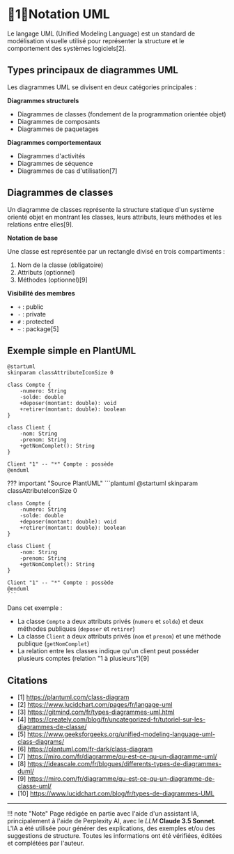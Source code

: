 # 🔸1🔸Notation UML

Le langage UML (Unified Modeling Language) est un standard de modélisation visuelle utilisé pour représenter la
structure et le comportement des systèmes logiciels[2].

## Types principaux de diagrammes UML

Les diagrammes UML se divisent en deux catégories principales :

**Diagrammes structurels**

- Diagrammes de classes (fondement de la programmation orientée objet)
- Diagrammes de composants
- Diagrammes de paquetages

**Diagrammes comportementaux**

- Diagrammes d'activités
- Diagrammes de séquence
- Diagrammes de cas d'utilisation[7]

## Diagrammes de classes

Un diagramme de classes représente la structure statique d'un système orienté objet en montrant les classes, leurs
attributs, leurs méthodes et les relations entre elles[9].

**Notation de base**

Une classe est représentée par un rectangle divisé en trois compartiments :

1. Nom de la classe (obligatoire)
2. Attributs (optionnel)
3. Méthodes (optionnel)[9]

**Visibilité des membres**

- `+` : public
- `-` : private
- `#` : protected
- `~` : package[5]

## Exemple simple en PlantUML

```puml
@startuml
skinparam classAttributeIconSize 0

class Compte {
    -numero: String
    -solde: double
    +deposer(montant: double): void
    +retirer(montant: double): boolean
}

class Client {
    -nom: String  
    -prenom: String
    +getNomComplet(): String  
}

Client "1" -- "*" Compte : possède
@enduml
```

??? important "Source PlantUML"
    ```plantuml
    @startuml
    skinparam classAttributeIconSize 0

    class Compte {
        -numero: String
        -solde: double
        +deposer(montant: double): void
        +retirer(montant: double): boolean
    }

    class Client {
        -nom: String
        -prenom: String
        +getNomComplet(): String
    }

    Client "1" -- "*" Compte : possède
    @enduml
    ```

Dans cet exemple :

- La classe `Compte` a deux attributs privés (`numero` et `solde`) et deux méthodes publiques (`deposer` et `retirer`)
- La classe `Client` a deux attributs privés (`nom` et `prenom`) et une méthode publique (`getNomComplet`)
- La relation entre les classes indique qu'un client peut posséder plusieurs comptes (relation "1 à plusieurs")[9]

## Citations

- [1] https://plantuml.com/class-diagram
- [2] https://www.lucidchart.com/pages/fr/langage-uml
- [3] https://gitmind.com/fr/types-diagrammes-uml.html
- [4] https://creately.com/blog/fr/uncategorized-fr/tutoriel-sur-les-diagrammes-de-classe/
- [5] https://www.geeksforgeeks.org/unified-modeling-language-uml-class-diagrams/
- [6] https://plantuml.com/fr-dark/class-diagram
- [7] https://miro.com/fr/diagramme/qu-est-ce-qu-un-diagramme-uml/
- [8] https://ideascale.com/fr/blogues/differents-types-de-diagrammes-duml/
- [9] https://miro.com/fr/diagramme/qu-est-ce-qu-un-diagramme-de-classe-uml/
- [10] https://www.lucidchart.com/blog/fr/types-de-diagrammes-UML

-------

!!! note "Note"
    Page rédigée en partie avec l'aide d'un assistant IA, principalement à l'aide de Perplexity AI, avec le *LLM*
    **Claude 3.5 Sonnet**. L'IA a été utilisée pour générer des explications, des exemples et/ou des suggestions de
    structure. Toutes les informations ont été vérifiées, éditées et complétées par l'auteur.
